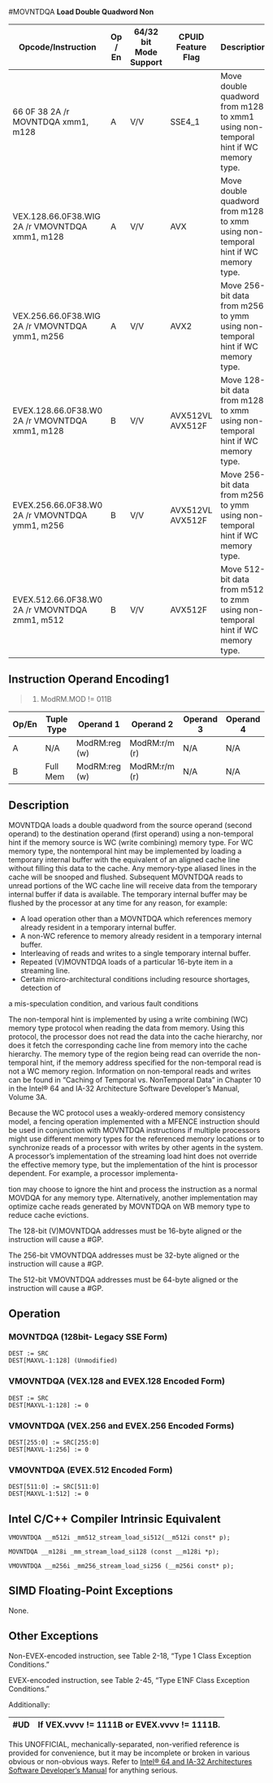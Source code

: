 #MOVNTDQA
**Load Double Quadword Non**

| Opcode/Instruction                             | Op / En | 64/32 bit Mode Support | CPUID Feature Flag | Description                                                                       |
| ---------------------------------------------- | ------- | ---------------------- | ------------------ | --------------------------------------------------------------------------------- |
| 66 0F 38 2A /r MOVNTDQA xmm1, m128             | A       | V/V                    | SSE4_1             | Move double quadword from m128 to xmm1 using non-temporal hint if WC memory type. |
| VEX.128.66.0F38.WIG 2A /r VMOVNTDQA xmm1, m128 | A       | V/V                    | AVX                | Move double quadword from m128 to xmm using non-temporal hint if WC memory type.  |
| VEX.256.66.0F38.WIG 2A /r VMOVNTDQA ymm1, m256 | A       | V/V                    | AVX2               | Move 256-bit data from m256 to ymm using non-temporal hint if WC memory type.     |
| EVEX.128.66.0F38.W0 2A /r VMOVNTDQA xmm1, m128 | B       | V/V                    | AVX512VL AVX512F   | Move 128-bit data from m128 to xmm using non-temporal hint if WC memory type.     |
| EVEX.256.66.0F38.W0 2A /r VMOVNTDQA ymm1, m256 | B       | V/V                    | AVX512VL AVX512F   | Move 256-bit data from m256 to ymm using non-temporal hint if WC memory type.     |
| EVEX.512.66.0F38.W0 2A /r VMOVNTDQA zmm1, m512 | B       | V/V                    | AVX512F            | Move 512-bit data from m512 to zmm using non-temporal hint if WC memory type.     |

## Instruction Operand Encoding1

> 1. ModRM.MOD != 011B

| Op/En | Tuple Type | Operand 1     | Operand 2     | Operand 3 | Operand 4 |
| ----- | ---------- | ------------- | ------------- | --------- | --------- |
| A     | N/A        | ModRM:reg (w) | ModRM:r/m (r) | N/A       | N/A       |
| B     | Full Mem   | ModRM:reg (w) | ModRM:r/m (r) | N/A       | N/A       |

## Description

MOVNTDQA loads a double quadword from the source operand (second operand) to the destination operand (first operand) using a non-temporal hint if the memory source is WC (write combining) memory type. For WC memory type, the nontemporal hint may be implemented by loading a temporary internal buffer with the equivalent of an aligned cache line without filling this data to the cache. Any memory-type aliased lines in the cache will be snooped and flushed. Subsequent MOVNTDQA reads to unread portions of the WC cache line will receive data from the temporary internal buffer if data is available. The temporary internal buffer may be flushed by the processor at any time for any reason, for example:

- A load operation other than a MOVNTDQA which references memory already resident in a temporary internal buffer.
- A non-WC reference to memory already resident in a temporary internal buffer.
- Interleaving of reads and writes to a single temporary internal buffer.
- Repeated (V)MOVNTDQA loads of a particular 16-byte item in a streaming line.
- Certain micro-architectural conditions including resource shortages, detection of

a mis-speculation condition, and various fault conditions

The non-temporal hint is implemented by using a write combining (WC) memory type protocol when reading the data from memory. Using this protocol, the processor does not read the data into the cache hierarchy, nor does it fetch the corresponding cache line from memory into the cache hierarchy. The memory type of the region being read can override the non-temporal hint, if the memory address specified for the non-temporal read is not a WC memory region. Information on non-temporal reads and writes can be found in “Caching of Temporal vs. NonTemporal Data” in Chapter 10 in the Intel® 64 and IA-32 Architecture Software Developer’s Manual, Volume 3A.

Because the WC protocol uses a weakly-ordered memory consistency model, a fencing operation implemented with a MFENCE instruction should be used in conjunction with MOVNTDQA instructions if multiple processors might use different memory types for the referenced memory locations or to synchronize reads of a processor with writes by other agents in the system. A processor’s implementation of the streaming load hint does not override the effective memory type, but the implementation of the hint is processor dependent. For example, a processor implementa-

tion may choose to ignore the hint and process the instruction as a normal MOVDQA for any memory type. Alternatively, another implementation may optimize cache reads generated by MOVNTDQA on WB memory type to reduce cache evictions.

The 128-bit (V)MOVNTDQA addresses must be 16-byte aligned or the instruction will cause a #​​​​GP.

The 256-bit VMOVNTDQA addresses must be 32-byte aligned or the instruction will cause a #​​​​GP.

The 512-bit VMOVNTDQA addresses must be 64-byte aligned or the instruction will cause a #​​​​GP.

## Operation

### MOVNTDQA (128bit- Legacy SSE Form)

```
DEST := SRC
DEST[MAXVL-1:128] (Unmodified)

```

### VMOVNTDQA (VEX.128 and EVEX.128 Encoded Form)

```
DEST := SRC
DEST[MAXVL-1:128] := 0

```

### VMOVNTDQA (VEX.256 and EVEX.256 Encoded Forms)

```
DEST[255:0] := SRC[255:0]
DEST[MAXVL-1:256] := 0

```

### VMOVNTDQA (EVEX.512 Encoded Form)

```
DEST[511:0] := SRC[511:0]
DEST[MAXVL-1:512] := 0

```

## Intel C/C++ Compiler Intrinsic Equivalent

```
VMOVNTDQA __m512i _mm512_stream_load_si512(__m512i const* p);

```

```
MOVNTDQA __m128i _mm_stream_load_si128 (const __m128i *p);

```

```
VMOVNTDQA __m256i _mm256_stream_load_si256 (__m256i const* p);

```

## SIMD Floating-Point Exceptions

None.

## Other Exceptions

Non-EVEX-encoded instruction, see Table 2-18, “Type 1 Class Exception Conditions.”

EVEX-encoded instruction, see Table 2-45, “Type E1NF Class Exception Conditions.”

Additionally:

| #​​​UD | If VEX.vvvv != 1111B or EVEX.vvvv != 1111B. |
| ------ | ------------------------------------------- |

This UNOFFICIAL, mechanically-separated, non-verified reference is provided for convenience, but it may be
incomplete or broken in various obvious or non-obvious
ways. Refer to [Intel® 64 and IA-32 Architectures Software Developer’s Manual](https://software.intel.com/en-us/download/intel-64-and-ia-32-architectures-sdm-combined-volumes-1-2a-2b-2c-2d-3a-3b-3c-3d-and-4) for anything serious.
